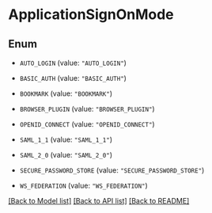 # ApplicationSignOnMode

## Enum


* `AUTO_LOGIN` (value: `"AUTO_LOGIN"`)

* `BASIC_AUTH` (value: `"BASIC_AUTH"`)

* `BOOKMARK` (value: `"BOOKMARK"`)

* `BROWSER_PLUGIN` (value: `"BROWSER_PLUGIN"`)

* `OPENID_CONNECT` (value: `"OPENID_CONNECT"`)

* `SAML_1_1` (value: `"SAML_1_1"`)

* `SAML_2_0` (value: `"SAML_2_0"`)

* `SECURE_PASSWORD_STORE` (value: `"SECURE_PASSWORD_STORE"`)

* `WS_FEDERATION` (value: `"WS_FEDERATION"`)


[[Back to Model list]](../README.md#documentation-for-models) [[Back to API list]](../README.md#documentation-for-api-endpoints) [[Back to README]](../README.md)


